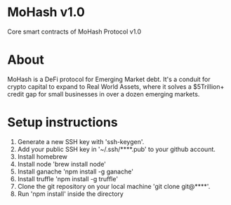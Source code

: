 # MoHash v1.0
Core smart contracts of MoHash Protocol v1.0
# About
MoHash is a DeFi protocol for Emerging Market debt. It's a conduit for crypto capital to expand to Real World Assets, where it solves a $5Trillion+ credit gap for small businesses in over a dozen emerging markets. 

# Setup instructions
1. Generate a new SSH key with 'ssh-keygen'.
2. Add your public SSH key in '~/.ssh/\*\*\*\*.pub' to your github account.
3. Install homebrew
4. Install node 'brew install node'
5. Install ganache 'npm install -g ganache'
6. Install truffle 'npm install -g truffle'
7. Clone the git repository on your local machine 'git clone git@\*\*\*\*'.
8. Run 'npm install' inside the directory

